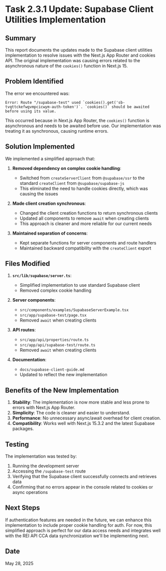 # Task 2.3.1 Update: Supabase Client Utilities Implementation

## Summary

This report documents the updates made to the Supabase client utilities implementation to resolve issues with the Next.js App Router and cookies API. The original implementation was causing errors related to the asynchronous nature of the `cookies()` function in Next.js 15.

## Problem Identified

The error we encountered was:
```
Error: Route "/supabase-test" used `cookies().get('sb-tvqttckefwgvmpcicwym-auth-token')`. `cookies()` should be awaited before using its value.
```

This occurred because in Next.js App Router, the `cookies()` function is asynchronous and needs to be awaited before use. Our implementation was treating it as synchronous, causing runtime errors.

## Solution Implemented

We implemented a simplified approach that:

1. **Removed dependency on complex cookie handling**:
   - Switched from `createServerClient` from `@supabase/ssr` to the standard `createClient` from `@supabase/supabase-js`
   - This eliminated the need to handle cookies directly, which was causing the issues

2. **Made client creation synchronous**:
   - Changed the client creation functions to return synchronous clients
   - Updated all components to remove `await` when creating clients
   - This approach is cleaner and more reliable for our current needs

3. **Maintained separation of concerns**:
   - Kept separate functions for server components and route handlers
   - Maintained backward compatibility with the `createClient` export

## Files Modified

1. **`src/lib/supabase/server.ts`**:
   - Simplified implementation to use standard Supabase client
   - Removed complex cookie handling

2. **Server components**:
   - `src/components/examples/SupabaseServerExample.tsx`
   - `src/app/supabase-test/page.tsx`
   - Removed `await` when creating clients

3. **API routes**:
   - `src/app/api/properties/route.ts`
   - `src/app/api/supabase-test/route.ts`
   - Removed `await` when creating clients

4. **Documentation**:
   - `docs/supabase-client-guide.md`
   - Updated to reflect the new implementation

## Benefits of the New Implementation

1. **Stability**: The implementation is now more stable and less prone to errors with Next.js App Router.
2. **Simplicity**: The code is cleaner and easier to understand.
3. **Performance**: No unnecessary async/await overhead for client creation.
4. **Compatibility**: Works well with Next.js 15.3.2 and the latest Supabase packages.

## Testing

The implementation was tested by:
1. Running the development server
2. Accessing the `/supabase-test` route
3. Verifying that the Supabase client successfully connects and retrieves data
4. Confirming that no errors appear in the console related to cookies or async operations

## Next Steps

If authentication features are needed in the future, we can enhance this implementation to include proper cookie handling for auth. For now, this simplified approach is perfect for our data access needs and integrates well with the REI API CCA data synchronization we'll be implementing next.

## Date
May 28, 2025
